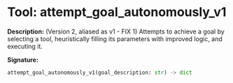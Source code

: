 # Tool: attempt_goal_autonomously_v1

**Description:**
(Version 2, aliased as v1 - FIX 1) Attempts to achieve a goal by selecting a tool, heuristically filling its parameters with improved logic, and executing it.

**Signature:**
```python
attempt_goal_autonomously_v1(goal_description: str) -> dict
```

